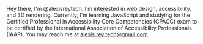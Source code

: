  Hey there, I'm @alexisreytech.
 I’m interested in web design, accessibility, and 3D rendering.
 Currently, I'm learning JavaScript and studying for the Certified Professional in Accessibility Core Competencies (CPACC) exam to be certified by the International Association of Accessibility Professionals (IAAP).
 You may reach me at alexis.rey.tech@gmail.com

<!---
alexisreytech/alexisreytech is a ✨ special ✨ repository because its `README.md` (this file) appears on your GitHub profile.
You can click the Preview link to take a look at your changes.
--->
